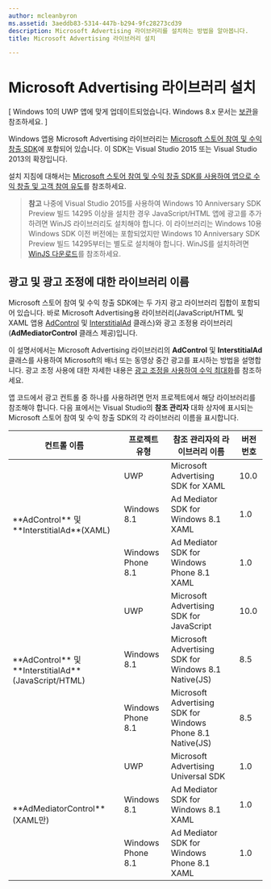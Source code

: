 ```yaml
---
author: mcleanbyron
ms.assetid: 3aeddb83-5314-447b-b294-9fc28273cd39
description: Microsoft Advertising 라이브러리를 설치하는 방법을 알아봅니다.
title: Microsoft Advertising 라이브러리 설치

---
```


# Microsoft Advertising 라이브러리 설치


\[ Windows 10의 UWP 앱에 맞게 업데이트되었습니다. Windows 8.x 문서는 [보관](http://go.microsoft.com/fwlink/p/?linkid=619132)을 참조하세요. \]

Windows 앱용 Microsoft Advertising 라이브러리는 [Microsoft 스토어 참여 및 수익 창출 SDK](http://aka.ms/store-em-sdk)에 포함되어 있습니다. 이 SDK는 Visual Studio 2015 또는 Visual Studio 2013의 확장입니다.

설치 지침에 대해서는 [Microsoft 스토어 참여 및 수익 창출 SDK를 사용하여 앱으로 수익 창출 및 고객 참여 유도](https://msdn.microsoft.com/windows/uwp/monetize/monetize-your-app-with-the-microsoft-store-engagement-and-monetization-sdk)를 참조하세요.

> **참고** 나중에 Visual Studio 2015를 사용하여 Windows 10 Anniversary SDK Preview 빌드 14295 이상을 설치한 경우 JavaScript/HTML 앱에 광고를 추가하려면 WinJS 라이브러리도 설치해야 합니다. 이 라이브러리는 Windows 10용 Windows SDK 이전 버전에는 포함되었지만 Windows 10 Anniversary SDK Preview 빌드 14295부터는 별도로 설치해야 합니다. WinJS를 설치하려면 [WinJS 다운로드](http://try.buildwinjs.com/download/GetWinJS/)를 참조하세요.

## 광고 및 광고 조정에 대한 라이브러리 이름


Microsoft 스토어 참여 및 수익 창출 SDK에는 두 가지 광고 라이브러리 집합이 포함되어 있습니다. 바로 Microsoft Advertising용 라이브러리(JavaScript/HTML 및 XAML 앱용 [AdControl](https://msdn.microsoft.com/library/windows/apps/microsoft.advertising.winrt.ui.adcontrol.aspx) 및 [InterstitialAd](https://msdn.microsoft.com/library/windows/apps/microsoft.advertising.winrt.ui.interstitialad.aspx) 클래스)와 광고 조정용 라이브러리(**AdMediatorControl** 클래스 제공)입니다.

이 설명서에서는 Microsoft Advertising 라이브러리의 **AdControl** 및 **InterstitialAd** 클래스를 사용하여 Microsoft의 배너 또는 동영상 중간 광고를 표시하는 방법을 설명합니다. 광고 조정 사용에 대한 자세한 내용은 [광고 조정을 사용하여 수익 최대화](https://msdn.microsoft.com/windows/uwp/monetize/use-ad-mediation-to-maximize-revenue)를 참조하세요.


앱 코드에서 광고 컨트롤 중 하나를 사용하려면 먼저 프로젝트에서 해당 라이브러리를 참조해야 합니다. 다음 표에서는 Visual Studio의 **참조 관리자** 대화 상자에 표시되는 Microsoft 스토어 참여 및 수익 창출 SDK의 각 라이브러리 이름을 표시합니다.


<table>
    <thead>
        <tr><th>컨트롤 이름</th><th>프로젝트 유형</th><th>참조 관리자의 라이브러리 이름</th><th>버전 번호</th></tr>
    </thead>
    <tbody>
    <tr>
            <td rowspan="3">**AdControl** 및 **InterstitialAd**(XAML)</td>
            <td>UWP</td>
            <td>Microsoft Advertising SDK for XAML</td>
            <td>10.0</td>
        </tr>
        <tr>
            <td>Windows 8.1</td>
            <td>Ad Mediator SDK for Windows 8.1 XAML</td>
            <td>1.0</td>
        </tr>
        <tr>
            <td>Windows Phone 8.1</td>
            <td>Ad Mediator SDK for Windows Phone 8.1 XAML</td>
            <td>1.0</td>
        </tr>
    <tr>
            <td rowspan="3">**AdControl** 및 **InterstitialAd**(JavaScript/HTML)</td>
            <td>UWP</td>
            <td>Microsoft Advertising SDK for JavaScript</td>
            <td>10.0</td>
        </tr>
        <tr>
            <td>Windows 8.1</td>
            <td>Microsoft Advertising SDK for Windows 8.1 Native(JS)</td>
            <td>8.5</td>
        </tr>
        <tr>
            <td>Windows Phone 8.1</td>
            <td>Microsoft Advertising SDK for Windows Phone 8.1 Native(JS)</td>
            <td>8.5</td>
        </tr>
    <tr>
            <td rowspan="3">**AdMediatorControl**(XAML만)</td>
            <td>UWP</td>
            <td>Microsoft Advertising Universal SDK</td>
            <td>1.0</td>
        </tr>
        <tr>
            <td>Windows 8.1</td>
            <td>Ad Mediator SDK for Windows 8.1 XAML</td>
            <td>1.0</td>
        </tr>
        <tr>
            <td>Windows Phone 8.1</td>
            <td>Ad Mediator SDK for Windows Phone 8.1 XAML</td>
            <td>1.0</td>
        </tr>
    </tbody>
</table>

 

 

 


<!--HONumber=May16_HO2-->


